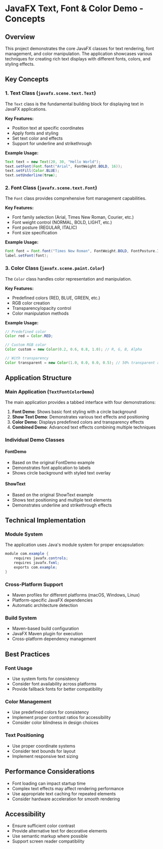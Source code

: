 # JavaFX Text, Font & Color Demo - Concepts

## Overview

This project demonstrates the core JavaFX classes for text rendering, font management, and color manipulation. The application showcases various techniques for creating rich text displays with different fonts, colors, and styling effects.

## Key Concepts

### 1. Text Class (`javafx.scene.text.Text`)

The `Text` class is the fundamental building block for displaying text in JavaFX applications.

**Key Features:**
- Position text at specific coordinates
- Apply fonts and styling
- Set text color and effects
- Support for underline and strikethrough

**Example Usage:**
```java
Text text = new Text(20, 30, "Hello World");
text.setFont(Font.font("Arial", FontWeight.BOLD, 16));
text.setFill(Color.BLUE);
text.setUnderline(true);
```

### 2. Font Class (`javafx.scene.text.Font`)

The `Font` class provides comprehensive font management capabilities.

**Key Features:**
- Font family selection (Arial, Times New Roman, Courier, etc.)
- Font weight control (NORMAL, BOLD, LIGHT, etc.)
- Font posture (REGULAR, ITALIC)
- Font size specification

**Example Usage:**
```java
Font font = Font.font("Times New Roman", FontWeight.BOLD, FontPosture.ITALIC, 20);
label.setFont(font);
```

### 3. Color Class (`javafx.scene.paint.Color`)

The `Color` class handles color representation and manipulation.

**Key Features:**
- Predefined colors (RED, BLUE, GREEN, etc.)
- RGB color creation
- Transparency/opacity control
- Color manipulation methods

**Example Usage:**
```java
// Predefined color
Color red = Color.RED;

// Custom RGB color
Color custom = new Color(0.2, 0.6, 0.8, 1.0); // R, G, B, Alpha

// With transparency
Color transparent = new Color(1.0, 0.0, 0.0, 0.5); // 50% transparent red
```

## Application Structure

### Main Application (`TextFontColorDemo`)

The main application provides a tabbed interface with four demonstrations:

1. **Font Demo**: Shows basic font styling with a circle background
2. **Show Text Demo**: Demonstrates various text effects and positioning
3. **Color Demo**: Displays predefined colors and transparency effects
4. **Combined Demo**: Advanced text effects combining multiple techniques

### Individual Demo Classes

#### FontDemo
- Based on the original FontDemo example
- Demonstrates font application to labels
- Shows circle background with styled text overlay

#### ShowText
- Based on the original ShowText example
- Shows text positioning and multiple text elements
- Demonstrates underline and strikethrough effects

## Technical Implementation

### Module System
The application uses Java's module system for proper encapsulation:
```java
module com.example {
    requires javafx.controls;
    requires javafx.fxml;
    exports com.example;
}
```

### Cross-Platform Support
- Maven profiles for different platforms (macOS, Windows, Linux)
- Platform-specific JavaFX dependencies
- Automatic architecture detection

### Build System
- Maven-based build configuration
- JavaFX Maven plugin for execution
- Cross-platform dependency management

## Best Practices

### Font Usage
- Use system fonts for consistency
- Consider font availability across platforms
- Provide fallback fonts for better compatibility

### Color Management
- Use predefined colors for consistency
- Implement proper contrast ratios for accessibility
- Consider color blindness in design choices

### Text Positioning
- Use proper coordinate systems
- Consider text bounds for layout
- Implement responsive text sizing

## Performance Considerations

- Font loading can impact startup time
- Complex text effects may affect rendering performance
- Use appropriate text caching for repeated elements
- Consider hardware acceleration for smooth rendering

## Accessibility

- Ensure sufficient color contrast
- Provide alternative text for decorative elements
- Use semantic markup where possible
- Support screen reader compatibility 